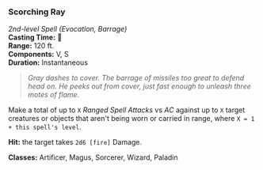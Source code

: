 ### Scorching Ray  
*2nd-level Spell (Evocation, Barrage)*  
**Casting Time:** 🔷  
**Range:** 120 ft.  
**Components:** V, S  
**Duration:** Instantaneous  

> *Gray dashes to cover. The barrage of missiles too great to defend head on. He peeks out from cover, just fast enough to unleash three motes of flame.*

Make a total of up to `X` *Ranged Spell Attacks* vs *AC* against up to `X` target creatures or objects that aren't being worn or carried in range, where `X = 1 + this spell's level`.

**Hit:** the target takes `2d6 [fire]` Damage.

**Classes:** Artificer, Magus, Sorcerer, Wizard, Paladin
